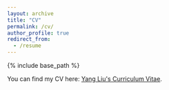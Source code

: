 ```yaml
---
layout: archive
title: "CV"
permalink: /cv/
author_profile: true
redirect_from:
  - /resume
---
```


{% include base_path %}

You can find my CV here: [Yang Liu's Curriculum Vitae](https://github.com/Florence121300/YangLiu.github.io/blob/master/_pages/CV.pdf).
